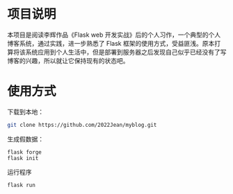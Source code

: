 # 项目说明
本项目是阅读李辉作品《Flask web 开发实战》后的个人习作，一个典型的个人博客系统，通过实践，进一步熟悉了 Flask 框架的使用方式，受益匪浅。原本打算将该系统应用到个人生活中，但是部署到服务器之后发现自己似乎已经没有了写博客的兴趣，所以就让它保持现有的状态吧。

# 使用方式

下载到本地：
```bash
git clone https://github.com/2022Jean/myblog.git
```

生成假数据：
```shell
flask forge
flask init
```

运行程序
```shell
flask run
```


